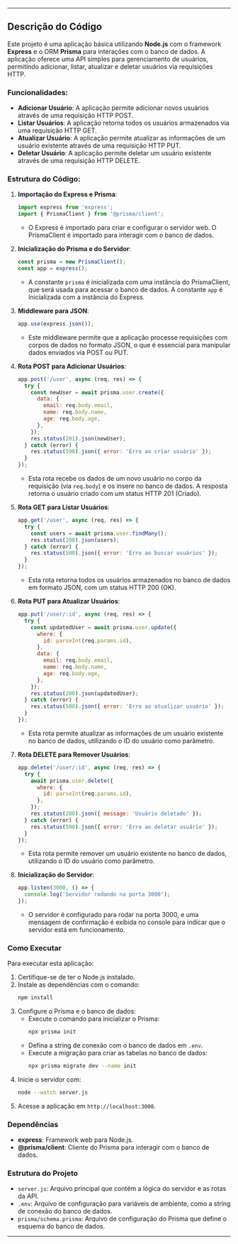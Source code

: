 
---

## Descrição do Código

Este projeto é uma aplicação básica utilizando **Node.js** com o framework **Express** e o ORM **Prisma** para interações com o banco de dados. A aplicação oferece uma API simples para gerenciamento de usuários, permitindo adicionar, listar, atualizar e deletar usuários via requisições HTTP.

### Funcionalidades:

- **Adicionar Usuário**: A aplicação permite adicionar novos usuários através de uma requisição HTTP POST.
- **Listar Usuários**: A aplicação retorna todos os usuários armazenados via uma requisição HTTP GET.
- **Atualizar Usuário**: A aplicação permite atualizar as informações de um usuário existente através de uma requisição HTTP PUT.
- **Deletar Usuário**: A aplicação permite deletar um usuário existente através de uma requisição HTTP DELETE.

### Estrutura do Código:

1. **Importação do Express e Prisma**:
   ```javascript
   import express from 'express';
   import { PrismaClient } from '@prisma/client';
   ```
   - O Express é importado para criar e configurar o servidor web. O PrismaClient é importado para interagir com o banco de dados.

2. **Inicialização do Prisma e do Servidor**:
   ```javascript
   const prisma = new PrismaClient();
   const app = express();
   ```
   - A constante `prisma` é inicializada com uma instância do PrismaClient, que será usada para acessar o banco de dados. A constante `app` é inicializada com a instância do Express.

3. **Middleware para JSON**:
   ```javascript
   app.use(express.json());
   ```
   - Este middleware permite que a aplicação processe requisições com corpos de dados no formato JSON, o que é essencial para manipular dados enviados via POST ou PUT.

4. **Rota POST para Adicionar Usuários**:
   ```javascript
   app.post('/user', async (req, res) => {
     try {
       const newUser = await prisma.user.create({
         data: {
           email: req.body.email,
           name: req.body.name,
           age: req.body.age,
         },
       });
       res.status(201).json(newUser);
     } catch (error) {
       res.status(500).json({ error: 'Erro ao criar usuário' });
     }
   });
   ```
   - Esta rota recebe os dados de um novo usuário no corpo da requisição (via `req.body`) e os insere no banco de dados. A resposta retorna o usuário criado com um status HTTP 201 (Criado).

5. **Rota GET para Listar Usuários**:
   ```javascript
   app.get('/user', async (req, res) => {
     try {
       const users = await prisma.user.findMany();
       res.status(200).json(users);
     } catch (error) {
       res.status(500).json({ error: 'Erro ao buscar usuários' });
     }
   });
   ```
   - Esta rota retorna todos os usuários armazenados no banco de dados em formato JSON, com um status HTTP 200 (OK).

6. **Rota PUT para Atualizar Usuários**:
   ```javascript
   app.put('/user/:id', async (req, res) => {
     try {
       const updatedUser = await prisma.user.update({
         where: {
           id: parseInt(req.params.id),
         },
         data: {
           email: req.body.email,
           name: req.body.name,
           age: req.body.age,
         },
       });
       res.status(200).json(updatedUser);
     } catch (error) {
       res.status(500).json({ error: 'Erro ao atualizar usuário' });
     }
   });
   ```
   - Esta rota permite atualizar as informações de um usuário existente no banco de dados, utilizando o ID do usuário como parâmetro.

7. **Rota DELETE para Remover Usuários**:
   ```javascript
   app.delete('/user/:id', async (req, res) => {
     try {
       await prisma.user.delete({
         where: {
           id: parseInt(req.params.id),
         },
       });
       res.status(200).json({ message: 'Usuário deletado' });
     } catch (error) {
       res.status(500).json({ error: 'Erro ao deletar usuário' });
     }
   });
   ```
   - Esta rota permite remover um usuário existente no banco de dados, utilizando o ID do usuário como parâmetro.

8. **Inicialização do Servidor**:
   ```javascript
   app.listen(3000, () => {
     console.log('Servidor rodando na porta 3000');
   });
   ```
   - O servidor é configurado para rodar na porta 3000, e uma mensagem de confirmação é exibida no console para indicar que o servidor está em funcionamento.

### Como Executar

Para executar esta aplicação:

1. Certifique-se de ter o Node.js instalado.
2. Instale as dependências com o comando:
   ```bash
   npm install
   ```
3. Configure o Prisma e o banco de dados:
   - Execute o comando para inicializar o Prisma:
     ```bash
     npx prisma init
     ```
   - Defina a string de conexão com o banco de dados em `.env`.
   - Execute a migração para criar as tabelas no banco de dados:
     ```bash
     npx prisma migrate dev --name init
     ```
4. Inicie o servidor com:
   ```bash
   node --watch server.js
   ```
5. Acesse a aplicação em `http://localhost:3000`.

### Dependências

- **express**: Framework web para Node.js.
- **@prisma/client**: Cliente do Prisma para interagir com o banco de dados.

### Estrutura do Projeto

- `server.js`: Arquivo principal que contém a lógica do servidor e as rotas da API.
- `.env`: Arquivo de configuração para variáveis de ambiente, como a string de conexão do banco de dados.
- `prisma/schema.prisma`: Arquivo de configuração do Prisma que define o esquema do banco de dados.

---
